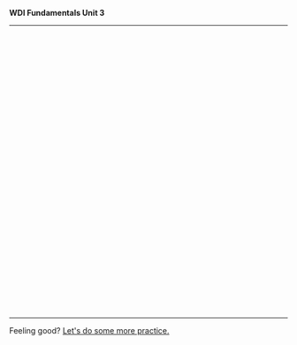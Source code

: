 **WDI Fundamentals Unit 3**

---

<div class="typeform-widget" data-url="https://gahub.typeform.com/to/vOOVqz" data-text="NEW Fundamentals 3.1" style="width:100%;height:500px;"></div>
<script>(function(){var qs,js,q,s,d=document,gi=d.getElementById,ce=d.createElement,gt=d.getElementsByTagName,id='typef_orm',b='https://s3-eu-west-1.amazonaws.com/share.typeform.com/';if(!gi.call(d,id)){js=ce.call(d,'script');js.id=id;js.src=b+'widget.js';q=gt.call(d,'script')[0];q.parentNode.insertBefore(js,q)}})()</script>

---
Feeling good? [Let's do some more practice.](04_exercise.md)
